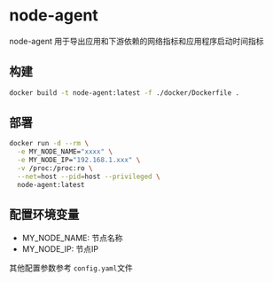 # node-agent

node-agent 用于导出应用和下游依赖的网络指标和应用程序启动时间指标

## 构建

```bash
docker build -t node-agent:latest -f ./docker/Dockerfile .
```

## 部署

```bash
docker run -d --rm \
  -e MY_NODE_NAME="xxxx" \
  -e MY_NODE_IP="192.168.1.xxx" \
  -v /proc:/proc:ro \
  --net=host --pid=host --privileged \
  node-agent:latest
```

## 配置环境变量

- MY_NODE_NAME: 节点名称
- MY_NODE_IP: 节点IP

其他配置参数参考 `config.yaml`文件